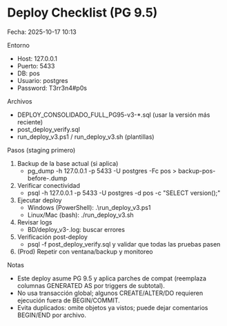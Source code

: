 ﻿# Deploy Checklist (PG 9.5)

Fecha: 2025-10-17 10:13

Entorno
- Host: 127.0.0.1
- Puerto: 5433
- DB: pos
- Usuario: postgres
- Password: T3rr3n4#p0s

Archivos
- DEPLOY_CONSOLIDADO_FULL_PG95-v3-*.sql (usar la versión más reciente)
- post_deploy_verify.sql
- run_deploy_v3.ps1 / run_deploy_v3.sh (plantillas)

Pasos (staging primero)
1) Backup de la base actual (si aplica)
   - pg_dump -h 127.0.0.1 -p 5433 -U postgres -Fc pos > backup-pos-before-<fecha>.dump
2) Verificar conectividad
   - psql -h 127.0.0.1 -p 5433 -U postgres -d pos -c "SELECT version();"
3) Ejecutar deploy
   - Windows (PowerShell): .\run_deploy_v3.ps1
   - Linux/Mac (bash): ./run_deploy_v3.sh
4) Revisar logs
   - BD/deploy_v3-<fecha>.log: buscar errores
5) Verificación post-deploy
   - psql -f post_deploy_verify.sql y validar que todas las pruebas pasen
6) (Prod) Repetir con ventana/backup y monitoreo

Notas
- Este deploy asume PG 9.5 y aplica parches de compat (reemplaza columnas GENERATED AS por triggers de subtotal).
- No usa transacción global; algunos CREATE/ALTER/DO requieren ejecución fuera de BEGIN/COMMIT.
- Evita duplicados: omite objetos ya vistos; puede dejar comentarios BEGIN/END por archivo.
